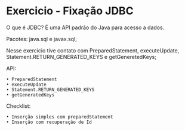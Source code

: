 # Exercicio - Fixação JDBC 

O que é JDBC? É uma API padrão do Java para acesso a dados.

Pacotes: java.sql e javax.sql;

Nesse exercício tive contato com PreparedStatement, executeUpdate, Statement.RETURN_GENERATED_KEYS e getGeneretedKeys;

API:

	• PreparedStatement
	• executeUpdate
	• Statement.RETURN_GENERATED_KEYS
	• getGeneratedKeys


Checklist:

	• Inserção simples com preparedStatement
	• Inserção com recuperação de Id